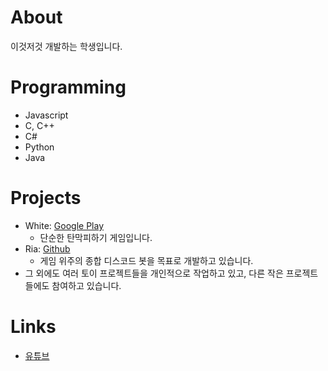 # About
이것저것 개발하는 학생입니다.  

# Programming
- Javascript
- C, C++
- C#
- Python
- Java

# Projects
- White: [Google Play](https://play.google.com/store/apps/details?id=com.arti.white)
  - 단순한 탄막피하기 게임입니다.
- Ria: [Github](https://github.com/artiren012/Ria)
  - 게임 위주의 종합 디스코드 봇을 목표로 개발하고 있습니다.
- 그 외에도 여러 토이 프로젝트들을 개인적으로 작업하고 있고, 다른 작은 프로젝트들에도 참여하고 있습니다.

# Links
- [유튜브](https://youtube.com/@artiren012)

